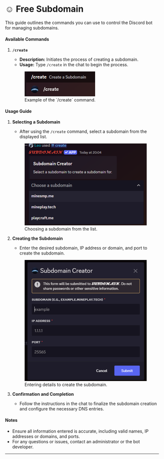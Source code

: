 # ☺️ Free Subdomain

This guide outlines the commands you can use to control the Discord bot for managing subdomains.

#### Available Commands

1. **`/create`**
   - **Description:** Initiates the process of creating a subdomain.
   - **Usage:** Type `/create` in the chat to begin the process.

    <figure><img src="../.gitbook/assets/image (3).png" alt=""><figcaption>Example of the `/create` command.</figcaption></figure>

#### Usage Guide

1. **Selecting a Subdomain**
   - After using the `/create` command, select a subdomain from the displayed list.

    <figure><img src="../.gitbook/assets/image (5).png" alt=""><figcaption>Choosing a subdomain from the list.</figcaption></figure>

2. **Creating the Subdomain**
   - Enter the desired subdomain, IP address or domain, and port to create the subdomain.

    <figure><img src="../.gitbook/assets/image (6).png" alt=""><figcaption>Entering details to create the subdomain.</figcaption></figure>

1. **Confirmation and Completion**
   - Follow the instructions in the chat to finalize the subdomain creation and configure the necessary DNS entries.

#### Notes

- Ensure all information entered is accurate, including valid names, IP addresses or domains, and ports.
- For any questions or issues, contact an administrator or the bot developer.

---
